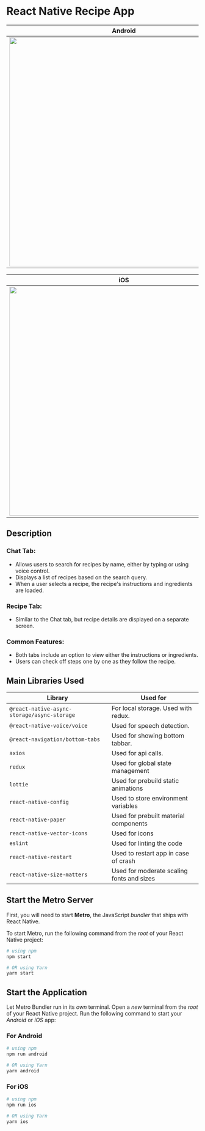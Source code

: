 # React Native Recipe App

| Android  |
|---|
| <img src="https://github.com/user-attachments/assets/eebf3661-0748-42df-aa6f-8b7e93b4337e" width="600" /> |

| iOS  |
|---|
| <img src="https://github.com/user-attachments/assets/851b3631-e904-4d0c-9d47-a60d9cc5a0b2" width="600" /> |

## Description
### Chat Tab:
- Allows users to search for recipes by name, either by typing or using voice control.
- Displays a list of recipes based on the search query.
- When a user selects a recipe, the recipe's instructions and ingredients are loaded.

### Recipe Tab:
- Similar to the Chat tab, but recipe details are displayed on a separate screen.

### Common Features:
- Both tabs include an option to view either the instructions or ingredients.
- Users can check off steps one by one as they follow the recipe.

## Main Libraries Used
| Library  |  Used for |
|---|---|
| `@react-native-async-storage/async-storage`  |  For local storage. Used with redux. |
|  `@react-native-voice/voice`  |  Used for speech detection. |
| `@react-navigation/bottom-tabs`  |  Used for showing bottom tabbar. |
| `axios`  |  Used for api calls. |
| `redux`  |  Used for global state management |
| `lottie`  |  Used for prebuild static animations |
| `react-native-config`  |  Used to store environment variables |
| `react-native-paper`  |  Used for prebuilt material components |
| `react-native-vector-icons`  |  Used for icons |
| `eslint`  |  Used for linting the code |
| `react-native-restart`  |  Used to restart app in case of crash |
| `react-native-size-matters`  |  Used for moderate scaling fonts and sizes |


## Start the Metro Server

First, you will need to start **Metro**, the JavaScript _bundler_ that ships _with_ React Native.

To start Metro, run the following command from the _root_ of your React Native project:

```bash
# using npm
npm start

# OR using Yarn
yarn start
```

## Start the Application

Let Metro Bundler run in its _own_ terminal. Open a _new_ terminal from the _root_ of your React Native project. Run the following command to start your _Android_ or _iOS_ app:

### For Android

```bash
# using npm
npm run android

# OR using Yarn
yarn android
```

### For iOS

```bash
# using npm
npm run ios

# OR using Yarn
yarn ios
```
